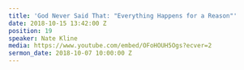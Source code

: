 ```yaml
---
title: 'God Never Said That: "Everything Happens for a Reason"'
date: 2018-10-15 13:42:00 Z
position: 19
speaker: Nate Kline
media: https://www.youtube.com/embed/OFoHOUH5Ogs?ecver=2
sermon_date: 2018-10-07 10:00:00 Z
---
```


